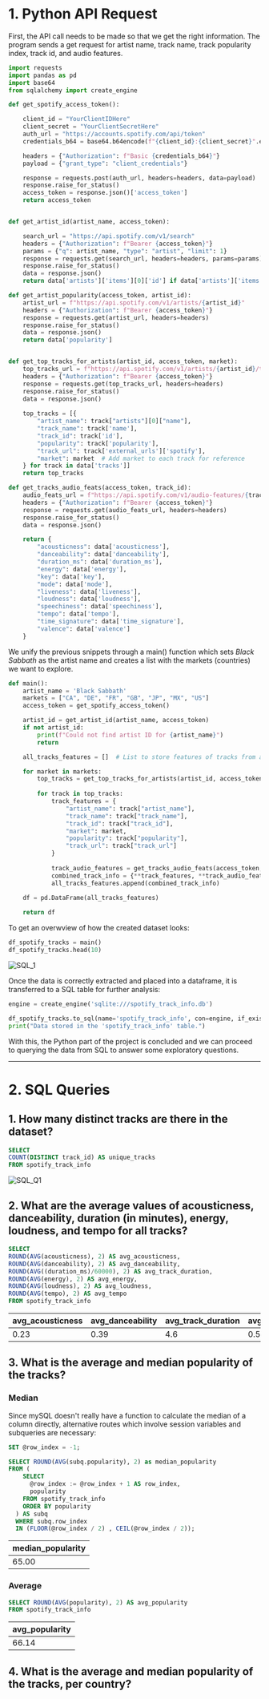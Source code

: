 # 1. Python API Request
First, the API call needs to be made so that we get the right information. The program sends a get request for artist name, track name, track popularity index, track id, and audio features.

```Python
import requests
import pandas as pd
import base64
from sqlalchemy import create_engine

def get_spotify_access_token():

    client_id = "YourClientIDHere"
    client_secret = "YourClientSecretHere"
    auth_url = "https://accounts.spotify.com/api/token"
    credentials_b64 = base64.b64encode(f"{client_id}:{client_secret}".encode()).decode()

    headers = {"Authorization": f"Basic {credentials_b64}"}
    payload = {"grant_type": "client_credentials"}

    response = requests.post(auth_url, headers=headers, data=payload)
    response.raise_for_status()
    access_token = response.json()['access_token']
    return access_token


def get_artist_id(artist_name, access_token):

    search_url = "https://api.spotify.com/v1/search"
    headers = {"Authorization": f"Bearer {access_token}"}
    params = {"q": artist_name, "type": "artist", "limit": 1}
    response = requests.get(search_url, headers=headers, params=params)
    response.raise_for_status()
    data = response.json()
    return data['artists']['items'][0]['id'] if data['artists']['items'] else None

def get_artist_popularity(access_token, artist_id):
    artist_url = f"https://api.spotify.com/v1/artists/{artist_id}"
    headers = {"Authorization": f"Bearer {access_token}"}
    response = requests.get(artist_url, headers=headers)
    response.raise_for_status()
    data = response.json()
    return data['popularity']


def get_top_tracks_for_artists(artist_id, access_token, market):
    top_tracks_url = f"https://api.spotify.com/v1/artists/{artist_id}/top-tracks?market={market}"
    headers = {"Authorization": f"Bearer {access_token}"}
    response = requests.get(top_tracks_url, headers=headers)
    response.raise_for_status()
    data = response.json()
    
    top_tracks = [{
        "artist_name": track["artists"][0]["name"],
        "track_name": track['name'],
        "track_id": track['id'],
        "popularity": track['popularity'],
        "track_url": track['external_urls']['spotify'],
        "market": market  # Add market to each track for reference
    } for track in data['tracks']]
    return top_tracks

def get_tracks_audio_feats(access_token, track_id):
    audio_feats_url = f"https://api.spotify.com/v1/audio-features/{track_id}"
    headers = {"Authorization": f"Bearer {access_token}"}
    response = requests.get(audio_feats_url, headers=headers)
    response.raise_for_status()
    data = response.json()

    return {
        "acousticness": data['acousticness'],
        "danceability": data['danceability'],
        "duration_ms": data['duration_ms'],
        "energy": data['energy'],
        "key": data['key'],
        "mode": data['mode'],
        "liveness": data['liveness'],
        "loudness": data['loudness'],
        "speechiness": data['speechiness'],
        "tempo": data['tempo'],
        "time_signature": data['time_signature'],
        "valence": data['valence']
    }
```

We unify the previous snippets through a main() function which sets *Black Sabbath* as the artist name and creates a list with the markets (countries) we want to explore.

```Python
def main():
    artist_name = 'Black Sabbath'
    markets = ["CA", "DE", "FR", "GB", "JP", "MX", "US"]
    access_token = get_spotify_access_token()

    artist_id = get_artist_id(artist_name, access_token)
    if not artist_id:
        print(f"Could not find artist ID for {artist_name}")
        return

    all_tracks_features = []  # List to store features of tracks from all markets

    for market in markets:
        top_tracks = get_top_tracks_for_artists(artist_id, access_token, market)
        
        for track in top_tracks:
            track_features = {
                "artist_name": track["artist_name"],
                "track_name": track["track_name"],
                "track_id": track["track_id"],
                "market": market,
                "popularity": track["popularity"],
                "track_url": track["track_url"]
            }
    
            track_audio_features = get_tracks_audio_feats(access_token, track['track_id'])
            combined_track_info = {**track_features, **track_audio_features}
            all_tracks_features.append(combined_track_info)

    df = pd.DataFrame(all_tracks_features)
    
    return df
```

To get an overwview of how the created dataset looks:
```Python
df_spotify_tracks = main()
df_spotify_tracks.head(10)
```
![SQL_1](https://github.com/zefrios/SQL/assets/83305620/991c1711-6c82-426f-8a31-a09aeccf06b9)

Once the data is correctly extracted and placed into a dataframe, it is transferred to a SQL table for further analysis:

```Python
engine = create_engine('sqlite:///spotify_track_info.db')

df_spotify_tracks.to_sql(name='spotify_track_info', con=engine, if_exists='replace', index=False)
print("Data stored in the 'spotify_track_info' table.")
```
With this, the Python part of the project is concluded and we can proceed to querying the data from SQL to answer some exploratory questions.
***

# 2. SQL Queries

## 1. How many distinct tracks are there in the dataset?

```SQL
SELECT 
COUNT(DISTINCT track_id) AS unique_tracks
FROM spotify_track_info
```
![SQL_Q1](https://github.com/zefrios/SQL/assets/83305620/bf9863e8-eba4-45be-8616-f07c40f02693)


## 2. What are the average values of acousticness, danceability, duration (in minutes), energy, loudness, and tempo for all tracks?

```SQL
SELECT
ROUND(AVG(acousticness), 2) AS avg_acousticness,
ROUND(AVG(danceability), 2) AS avg_danceability,
ROUND(AVG((duration_ms)/60000), 2) AS avg_track_duration,
ROUND(AVG(energy), 2) AS avg_energy,
ROUND(AVG(loudness), 2) AS avg_loudness,
ROUND(AVG(tempo), 2) AS avg_tempo
FROM spotify_track_info
```

| avg_acousticness | avg_danceability | avg_track_duration | avg_energy | avg_loudness | avg_tempo |
| --- | --- | --- | --- | --- | --- |
| 0.23|0.39|4.6|0.54|-13.51|123.45

## 3. What is the average and median popularity of the tracks?
### Median
Since mySQL doesn't really have a function to calculate the median of a column directly, alternative routes which involve session variables and subqueries are necessary:
```SQL
SET @row_index = -1;

SELECT ROUND(AVG(subq.popularity), 2) as median_popularity
FROM (
    SELECT 
      @row_index := @row_index + 1 AS row_index, 
      popularity
    FROM spotify_track_info
    ORDER BY popularity
  ) AS subq
  WHERE subq.row_index 
  IN (FLOOR(@row_index / 2) , CEIL(@row_index / 2));
```
| median_popularity |
| --- |
| 65.00 |

### Average
```SQL
SELECT ROUND(AVG(popularity), 2) AS avg_popularity
FROM spotify_track_info
```
|avg_popularity|
| --- |
|66.14 

## 4. What is the average and median popularity of the tracks, per country?
